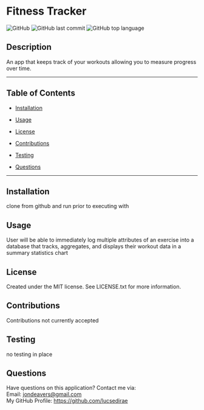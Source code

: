 # Fitness Tracker

![GitHub](https://img.shields.io/github/license/LucSedirae/fitness-tracker?color=39%2C%20255%2C%200%20&style=for-the-badge)
![GitHub last commit](https://img.shields.io/github/last-commit/LucSedirae/fitness-tracker?style=for-the-badge)
![GitHub top language](https://img.shields.io/github/languages/top/LucSedirae/fitness-tracker?style=for-the-badge)

## Description
An app that keeps track of your workouts allowing you to measure progress over time.

<hr>

## Table of Contents 

* [Installation](#installation)

* [Usage](#usage)

* [License](#license)

* [Contributions](#contributions)

* [Testing](#testing)

* [Questions](#questions)

<hr>

## Installation
clone from github and run <npm i> prior to executing with <npm start>

## Usage
User will be able to immediately log multiple attributes of an exercise into a database that tracks, aggregates, and displays their workout data in a summary statistics chart

## License
Created under the MIT license. See LICENSE.txt for more information.

## Contributions
Contributions not currently accepted

## Testing
no testing in place

## Questions
Have questions on this application? Contact me via:<br>
Email: jondeavers@gmail.com <br>
My GitHub Profile: https://github.com/lucsedirae <br>   
